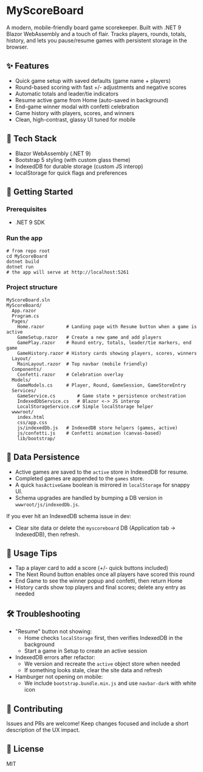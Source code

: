 # MyScoreBoard

A modern, mobile-friendly board game scorekeeper. Built with .NET 9 Blazor WebAssembly and a touch of flair. Tracks players, rounds, totals, history, and lets you pause/resume games with persistent storage in the browser.

## ✨ Features

- Quick game setup with saved defaults (game name + players)
- Round-based scoring with fast +/- adjustments and negative scores
- Automatic totals and leader/tie indicators
- Resume active game from Home (auto-saved in background)
- End-game winner modal with confetti celebration
- Game history with players, scores, and winners
- Clean, high-contrast, glassy UI tuned for mobile

## 🧱 Tech Stack

- Blazor WebAssembly (.NET 9)
- Bootstrap 5 styling (with custom glass theme)
- IndexedDB for durable storage (custom JS interop)
- localStorage for quick flags and preferences

## 🚀 Getting Started

### Prerequisites
- .NET 9 SDK

### Run the app
```pwsh
# from repo root
cd MyScoreBoard
dotnet build
dotnet run
# the app will serve at http://localhost:5261
```

### Project structure
```
MyScoreBoard.sln
MyScoreBoard/
  App.razor
  Program.cs
  Pages/
    Home.razor        # Landing page with Resume button when a game is active
    GameSetup.razor   # Create a new game and add players
    GamePlay.razor    # Round entry, totals, leader/tie markers, end game
    GameHistory.razor # History cards showing players, scores, winners
  Layout/
    MainLayout.razor  # Top navbar (mobile friendly)
  Components/
    Confetti.razor    # Celebration overlay
  Models/
    GameModels.cs     # Player, Round, GameSession, GameStoreEntry
  Services/
    GameService.cs        # Game state + persistence orchestration
    IndexedDbService.cs   # Blazor <-> JS interop
    LocalStorageService.cs# Simple localStorage helper
  wwwroot/
    index.html
    css/app.css
    js/indexedDb.js   # IndexedDB store helpers (games, active)
    js/confetti.js    # Confetti animation (canvas-based)
    lib/bootstrap/
```

## 💾 Data Persistence

- Active games are saved to the `active` store in IndexedDB for resume.
- Completed games are appended to the `games` store.
- A quick `hasActiveGame` boolean is mirrored in `localStorage` for snappy UI.
- Schema upgrades are handled by bumping a DB version in `wwwroot/js/indexedDb.js`.

If you ever hit an IndexedDB schema issue in dev:
- Clear site data or delete the `myscoreboard` DB (Application tab → IndexedDB), then refresh.

## 🧭 Usage Tips

- Tap a player card to add a score (+/- quick buttons included)
- The Next Round button enables once all players have scored this round
- End Game to see the winner popup and confetti, then return Home
- History cards show top players and final scores; delete any entry as needed

## 🛠️ Troubleshooting

- "Resume" button not showing:
  - Home checks `localStorage` first, then verifies IndexedDB in the background
  - Start a game in Setup to create an active session
- IndexedDB errors after refactor:
  - We version and recreate the `active` object store when needed
  - If something looks stale, clear the site data and refresh
- Hamburger not opening on mobile:
  - We include `bootstrap.bundle.min.js` and use `navbar-dark` with white icon

## 🤝 Contributing

Issues and PRs are welcome! Keep changes focused and include a short description of the UX impact.

## 📄 License

MIT
